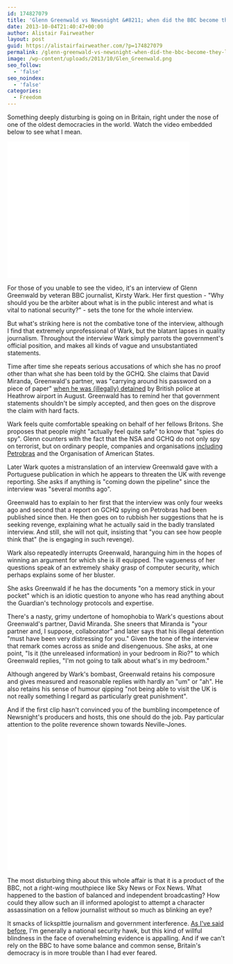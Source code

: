 ```yaml
---
id: 174827079
title: 'Glenn Greenwald vs Newsnight &#8211; when did the BBC become the lackeys of the security state?'
date: 2013-10-04T21:40:47+00:00
author: Alistair Fairweather
layout: post
guid: https://alistairfairweather.com/?p=174827079
permalink: /glenn-greenwald-vs-newsnight-when-did-the-bbc-become-they-lackeys-of-the-security-state/
image: /wp-content/uploads/2013/10/Glen_Greenwald.png
seo_follow:
  - 'false'
seo_noindex:
  - 'false'
categories:
  - Freedom
---
```

<p dir="ltr">Something deeply disturbing is going on in Britain, right under the nose of one of the oldest democracies in the world. Watch the video embedded below to see what I mean.</p>
<iframe src="//www.youtube.com/embed/f1Zvo8N3G94?rel=0" height="315" width="420" allowfullscreen="" frameborder="0"></iframe>

For those of you unable to see the video, it's an interview of Glenn Greenwald by veteran BBC journalist, Kirsty Wark. Her first question - "Why should you be the arbiter about what is in the public interest and what is vital to national security?" - sets the tone for the whole interview.

But what's striking here is not the combative tone of the interview, although I find that extremely unprofessional of Wark, but the blatant lapses in quality journalism. Throughout the interview Wark simply parrots the government's official position, and makes all kinds of vague and unsubstantiated statements.

Time after time she repeats serious accusations of which she has no proof other than what she has been told by the GCHQ. She claims that David Miranda, Greenwald's partner, was "carrying around his password on a piece of paper" <a href="http://mg.co.za/article/2013-09-13-big-brother-must-be-kept-in-his-place">when he was (illegally) detained</a> by British police at Heathrow airport in August. Greenwald has to remind her that government statements shouldn't be simply accepted, and then goes on the disprove the claim with hard facts.

Wark feels quite comfortable speaking on behalf of her fellows Britons. She proposes that people might "actually feel quite safe" to know that "spies do spy". Glenn counters with the fact that the NSA and GCHQ do not only spy on terrorist, but on ordinary people, companies and organisations <a href="http://www.theguardian.com/world/2013/sep/09/nsa-spying-brazil-oil-petrobras">including Petrobras</a> and the Organisation of American States.
<p dir="ltr">Later Wark quotes a mistranslation of an interview Greenwald gave with a Portuguese publication in which he appears to threaten the UK with revenge reporting. She asks if anything is "coming down the pipeline" since the interview was "several months ago".</p>
Greenwald has to explain to her first that the interview was only four weeks ago and second that a report on GCHQ spying on Petrobras had been published since then. He then goes on to rubbish her suggestions that he is seeking revenge, explaining what he actually said in the badly translated interview. And still, she will not quit, insisting that "you can see how people think that" (he is engaging in such revenge).

Wark also repeatedly interrupts Greenwald, haranguing him in the hopes of winning an argument for which she is ill equipped. The vagueness of her questions speak of an extremely shaky grasp of computer security, which perhaps explains some of her bluster.

She asks Greenwald if he has the documents "on a memory stick in your pocket" which is an idiotic question to anyone who has read anything about the Guardian's technology protocols and expertise.

There's a nasty, grimy undertone of homophobia to Wark's questions about Greenwald's partner, David Miranda. She sneers that Miranda is "your partner and, I suppose, collaborator" and later says that his illegal detention "must have been very distressing for you." Given the tone of the interview that remark comes across as snide and disengenuous. She asks, at one point, "Is it (the unreleased information) in your bedroom in Rio?" to which Greenwald replies, "I'm not going to talk about what's in my bedroom."

Although angered by Wark's bombast, Greenwald retains his composure and gives measured and reasonable replies with hardly an "um" or "ah". He also retains his sense of humour qipping "not being able to visit the UK is not really something I regard as particularly great punishment".

And if the first clip hasn't convinced you of the bumbling incompetence of Newsnight's producers and hosts, this one should do the job. Pay particular attention to the polite reverence shown towards Neville-Jones.

<iframe src="//www.youtube.com/embed/FK2MgGgyJ-A?rel=0" height="315" width="420" allowfullscreen="" frameborder="0"></iframe>

The most disturbing thing about this whole affair is that it is a product of the BBC, not a right-wing mouthpiece like Sky News or Fox News. What happened to the bastion of balanced and independent broadcasting? How could they allow such an ill informed apologist to attempt a character assassination on a fellow journalist without so much as blinking an eye?

It smacks of lickspittle journalism and government interference. <a href="https://alistairfairweather.com/if-the-nsa-is-losing-hawks-like-me-its-in-trouble/">As I've said before</a>, I'm generally a national security hawk, but this kind of willful blindness in the face of overwhelming evidence is appalling. And if we can't rely on the BBC to have some balance and common sense, Britain's democracy is in more trouble than I had ever feared.
